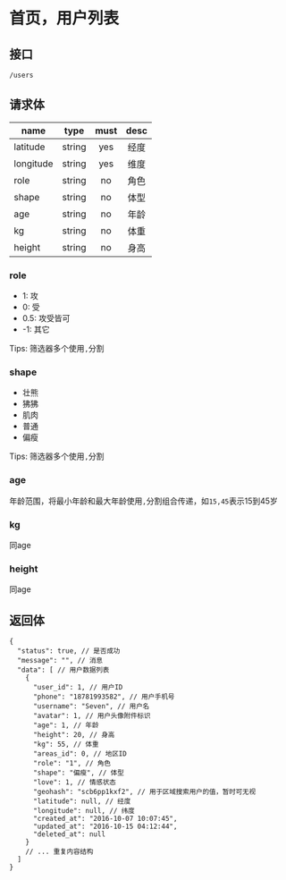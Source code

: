 # 首页，用户列表

## 接口
```
/users
```

## 请求体
| name     | type     | must     | desc     |
|----------|:--------:|:--------:|:--------:|
| latitude | string   | yes      | 经度      |
| longitude| string   | yes      | 维度     |
| role     | string   | no       | 角色 |
| shape    | string   | no       | 体型 |
| age      | string   | no       | 年龄 |
| kg       | string   | no       | 体重 |
| height   | string   | no       | 身高 |

### role
- 1: 攻
- 0: 受
- 0.5: 攻受皆可
- -1: 其它

Tips: 筛选器多个使用`,`分割

### shape
- 壮熊
- 狒狒
- 肌肉
- 普通
- 偏瘦

Tips: 筛选器多个使用`,`分割

### age
年龄范围，将最小年龄和最大年龄使用`,`分割组合传递，如`15,45`表示15到45岁

### kg
同age

### height
同age

## 返回体
```json5
{
  "status": true, // 是否成功
  "message": "", // 消息
  "data": [ // 用户数据列表
    {
      "user_id": 1, // 用户ID
      "phone": "18781993582", // 用户手机号
      "username": "Seven", // 用户名
      "avatar": 1, // 用户头像附件标识
      "age": 1, // 年龄
      "height": 20, // 身高 
      "kg": 55, // 体重
      "areas_id": 0, // 地区ID
      "role": "1", // 角色
      "shape": "偏瘦", // 体型
      "love": 1, // 情感状态
      "geohash": "scb6pp1kxf2", // 用于区域搜索用户的值，暂时可无视
      "latitude": null, // 经度
      "longitude": null, // 纬度
      "created_at": "2016-10-07 10:07:45",
      "updated_at": "2016-10-15 04:12:44",
      "deleted_at": null
    }
    // ... 重复内容结构
  ]
}
```